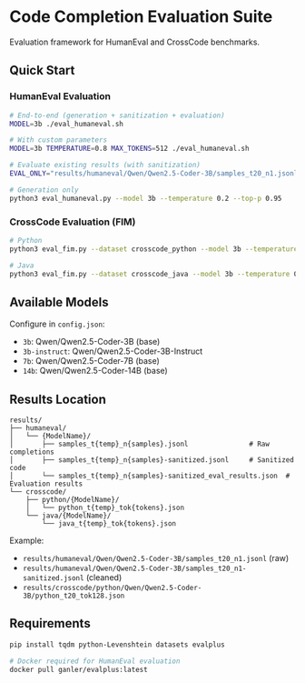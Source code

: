 # Code Completion Evaluation Suite

Evaluation framework for HumanEval and CrossCode benchmarks.

## Quick Start

### HumanEval Evaluation

```bash
# End-to-end (generation + sanitization + evaluation)
MODEL=3b ./eval_humaneval.sh

# With custom parameters
MODEL=3b TEMPERATURE=0.8 MAX_TOKENS=512 ./eval_humaneval.sh

# Evaluate existing results (with sanitization)
EVAL_ONLY="results/humaneval/Qwen/Qwen2.5-Coder-3B/samples_t20_n1.jsonl" ./eval_humaneval.sh

# Generation only
python3 eval_humaneval.py --model 3b --temperature 0.2 --top-p 0.95
```

### CrossCode Evaluation (FIM)

```bash
# Python
python3 eval_fim.py --dataset crosscode_python --model 3b --temperature 0.2 --max-tokens 128

# Java
python3 eval_fim.py --dataset crosscode_java --model 3b --temperature 0.2 --max-tokens 128
```

## Available Models

Configure in `config.json`:
- `3b`: Qwen/Qwen2.5-Coder-3B (base)
- `3b-instruct`: Qwen/Qwen2.5-Coder-3B-Instruct
- `7b`: Qwen/Qwen2.5-Coder-7B (base)
- `14b`: Qwen/Qwen2.5-Coder-14B (base)

## Results Location

```
results/
├── humaneval/
│   └── {ModelName}/
│       ├── samples_t{temp}_n{samples}.jsonl               # Raw completions
│       ├── samples_t{temp}_n{samples}-sanitized.jsonl     # Sanitized code
│       └── samples_t{temp}_n{samples}-sanitized_eval_results.json  # Evaluation results
└── crosscode/
    ├── python/{ModelName}/
    │   └── python_t{temp}_tok{tokens}.json
    └── java/{ModelName}/
        └── java_t{temp}_tok{tokens}.json
```

Example:
- `results/humaneval/Qwen/Qwen2.5-Coder-3B/samples_t20_n1.jsonl` (raw)
- `results/humaneval/Qwen/Qwen2.5-Coder-3B/samples_t20_n1-sanitized.jsonl` (cleaned)
- `results/crosscode/python/Qwen/Qwen2.5-Coder-3B/python_t20_tok128.json`

## Requirements

```bash
pip install tqdm python-Levenshtein datasets evalplus

# Docker required for HumanEval evaluation
docker pull ganler/evalplus:latest
```
